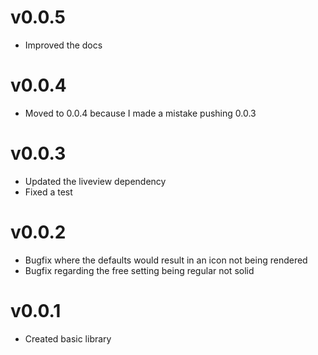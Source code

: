 # v0.0.5
- Improved the docs

# v0.0.4
- Moved to 0.0.4 because I made a mistake pushing 0.0.3

# v0.0.3
- Updated the liveview dependency
- Fixed a test

# v0.0.2
- Bugfix where the defaults would result in an icon not being rendered
- Bugfix regarding the free setting being regular not solid

# v0.0.1
- Created basic library


